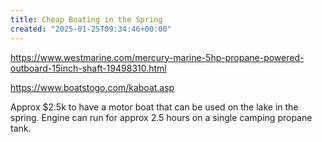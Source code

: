 ```yaml
---
title: Cheap Boating in the Spring
created: "2025-01-25T09:34:46+00:00"
---
```



https://www.westmarine.com/mercury-marine-5hp-propane-powered-outboard-15inch-shaft-19498310.html

https://www.boatstogo.com/kaboat.asp

Approx $2.5k to have a motor boat that can be used on the lake in the spring. Engine can run for approx 2.5 hours on a single camping propane tank.
